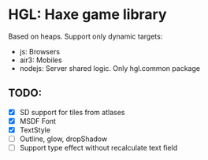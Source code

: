 # HGL: Haxe game library

Based on heaps. Support only dynamic targets:
- js: Browsers
- air3: Mobiles
- nodejs: Server shared logic. Only hgl.common package

## TODO:
	
- [x] SD support for tiles from atlases
- [x] MSDF Font
- [x] TextStyle 
- [ ] Outline, glow, dropShadow
- [ ] Support type effect without recalculate text field